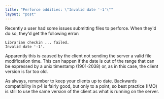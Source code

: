 ```yaml
---
title: "Perforce oddities: \"Invalid date '-1'\""
layout: "post"
---
```


Recently a user had some issues submitting files to perforce. When they'd do so, they'd get the following error:

```
Librarian checkin ... failed.
Invalid date '-1'.
```

Apparently this is caused by the client not sending the server a valid file modification time. This can happen if the date is out of the range that can be expressed by a unix timestamp (1901-2038) or, as in this case, the client version is far too old.

As always, remember to keep your clients up to date. Backwards compatibility in p4 is fairly good, but only to a point, so best practice (IMO) is still to use the same version of the client as what is running on the server.